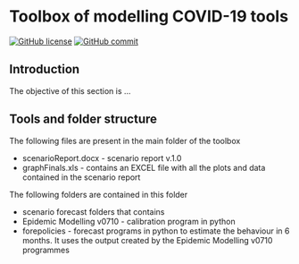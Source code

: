 
# Toolbox of modelling COVID-19 tools 


[![GitHub license](https://img.shields.io/badge/License-Creative%20Commons%20Attribution%204.0%20International-blue)](https://github.com/ec-jrc/COVID-19/blob/master/LICENSE)
[![GitHub commit](https://img.shields.io/github/last-commit/ec-jrc/COVID-19)](https://github.com/ec-jrc/COVID-19/commits/master)

## Introduction
The objective of this section is ...

## Tools and folder structure
The following files are present in the main folder of the toolbox
* scenarioReport.docx - scenario report v.1.0
* graphFinals.xls -  contains an EXCEL file with all the plots and data contained in the scenario report

The following folders are contained in this folder
* scenario forecast folders that contains
 * Epidemic Modelling v0710 - calibration program in python
 * forepolicies  - forecast programs in python to estimate the behaviour in 6 months. It uses the output created by the Epidemic Modelling v0710 programmes
